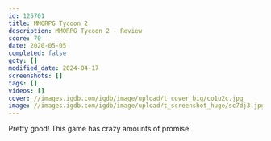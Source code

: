 ```yaml
---
id: 125701
title: MMORPG Tycoon 2
description: MMORPG Tycoon 2 - Review
score: 70
date: 2020-05-05
completed: false
goty: []
modified_date: 2024-04-17
screenshots: []
tags: []
videos: []
cover: //images.igdb.com/igdb/image/upload/t_cover_big/co1u2c.jpg
image: //images.igdb.com/igdb/image/upload/t_screenshot_huge/sc7dj3.jpg
---
```

Pretty good! This game has crazy amounts of promise.